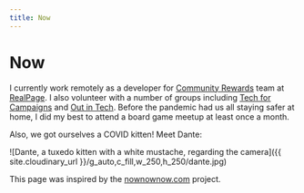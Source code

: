 ```yaml
---
title: Now
---
```


# Now

I currently work remotely as a developer for [Community Rewards](https://communityrewards.me/) team at [RealPage](https://www.realpage.com/). I also volunteer with a number of groups including [Tech for Campaigns](https://www.techforcampaigns.org/) and [Out in Tech](https://outintech.com/). Before the pandemic had us all staying safer at home, I did my best to attend a board game meetup at least once a month.

Also, we got ourselves a COVID kitten! Meet Dante:

![Dante, a tuxedo kitten with a white mustache, regarding the camera]({{ site.cloudinary_url }}/g_auto,c_fill,w_250,h_250/dante.jpg)

This page was inspired by the [nownownow.com](https://nownownow.com/) project.